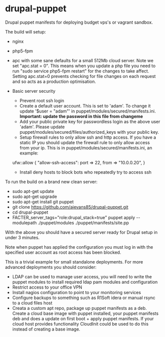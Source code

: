 drupal-puppet
=============

Drupal puppet manifests for deploying budget vps's or vagrant sandbox.

The build will setup:

 * nginx
 * php5-fpm
 * apc with some sane defaults for a small 512Mb cloud server. Note we set "apc.stat = 0". This means when you update a php file you need to run "sudo service php5-fpm restart" for the changes to take affect. Setting apc.stat=0 prevents checking for file changes on each request and so acts as a production optimisation.
 * Basic server security
   * Prevent root ssh login
   * Create a default user account. This is set to 'adam'. To change it update '$user = "adam"' in puppet/modules/secured/manifests.ini. <strong>Important: update the password in this file from changeme</strong>
   * Add your public private key for passwordless login as the above user 'adam'. Please update puppet/modules/secured/files/authorized_keys with your public key.
   * Setup firewall rules to only allow ssh and http access. If you have a static IP you should update the firewall rule to only allow access from your ip. This is in puppet/modules/secured/manifests.ini, an example:

    ufw::allow { "allow-ssh-access":
        port => 22,
        from => "10.0.0.20",
    }

    * Install deny hosts to block bots who repeatedly try to access ssh

To run the build on a brand new clean server:

* sudo apt-get update
* sudo apt-get upgrade
* sudo apt-get install git puppet
* git clone https://github.com/ajevans85/drupal-puppet.git
* cd drupal-puppet
* FACTER_server_tags="role:drupal_stack=true" puppet apply --modulepath ./puppet/modules ./puppet/manifests/site.pp

With the above you should have a secured server ready for Drupal setup in under 3 minutes.

Note when puppet has applied the configuration you must log in with the specified user account as root access has been blocked.

This is a trivial example for small standalone deployments. For more advanced deployments you should consider:
  * LDAP can be used to manage user access, you will need to write the puppet modules to install required ldap pam modules and configuration
  * Restrict access to your office VPN
  * Install nagios configuration to point to your monitoring services
  * Configure backups to something such as R1Soft idera or manual rsync to a cloud files host
  * Creata a custom apt repo, package up puppet manifests as a deb. Create a cloud base image with puppet installed, your puppet manifests deb and does a update on first boot + apply puppet manifests. If your cloud host provides functionality CloudInit could be used to do this instead of creating a base image.
